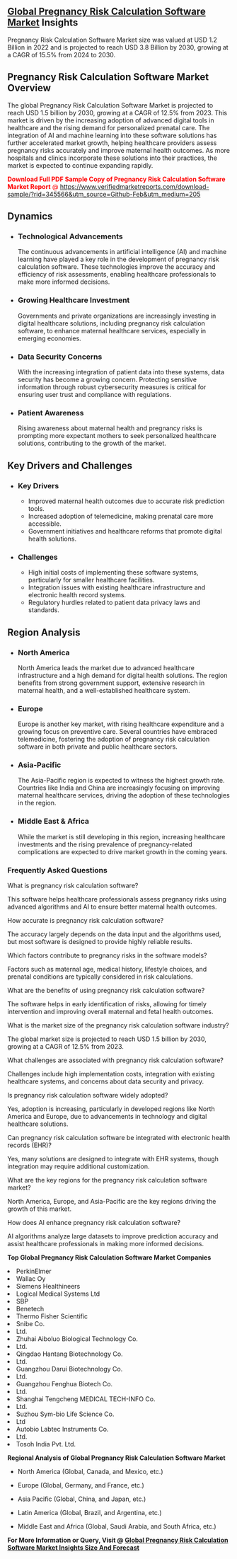 <h2><a href="https://www.verifiedmarketreports.com/download-sample/?rid=345566&amp;utm_source=Github&amp;utm_medium=205" target="_blank">Global Pregnancy Risk Calculation Software Market</a> Insights</h2><p>Pregnancy Risk Calculation Software Market size was valued at USD 1.2 Billion in 2022 and is projected to reach USD 3.8 Billion by 2030, growing at a CAGR of 15.5% from 2024 to 2030.</p><p><h2>Pregnancy Risk Calculation Software Market Overview</h2> <p>The global Pregnancy Risk Calculation Software Market is projected to reach USD 1.5 billion by 2030, growing at a CAGR of 12.5% from 2023. This market is driven by the increasing adoption of advanced digital tools in healthcare and the rising demand for personalized prenatal care. The integration of AI and machine learning into these software solutions has further accelerated market growth, helping healthcare providers assess pregnancy risks accurately and improve maternal health outcomes. As more hospitals and clinics incorporate these solutions into their practices, the market is expected to continue expanding rapidly.</p> <p><p><span class=""><span style="color: #ff0000;"><strong>Download Full PDF Sample Copy of Pregnancy Risk Calculation Software Market Report</strong> @ </span><a href="https://www.verifiedmarketreports.com/download-sample/?rid=345566&amp;utm_source=Github-Feb&amp;utm_medium=205" target="_blank">https://www.verifiedmarketreports.com/download-sample/?rid=345566&amp;utm_source=Github-Feb&amp;utm_medium=205</a></span></p></p> <h2>Dynamics</h2> <ul> <li><h3>Technological Advancements</h3> The continuous advancements in artificial intelligence (AI) and machine learning have played a key role in the development of pregnancy risk calculation software. These technologies improve the accuracy and efficiency of risk assessments, enabling healthcare professionals to make more informed decisions.</li> <li><h3>Growing Healthcare Investment</h3> Governments and private organizations are increasingly investing in digital healthcare solutions, including pregnancy risk calculation software, to enhance maternal healthcare services, especially in emerging economies.</li> <li><h3>Data Security Concerns</h3> With the increasing integration of patient data into these systems, data security has become a growing concern. Protecting sensitive information through robust cybersecurity measures is critical for ensuring user trust and compliance with regulations.</li> <li><h3>Patient Awareness</h3> Rising awareness about maternal health and pregnancy risks is prompting more expectant mothers to seek personalized healthcare solutions, contributing to the growth of the market.</li> </ul> <h2>Key Drivers and Challenges</h2> <ul> <li><h3>Key Drivers</h3> <ul> <li>Improved maternal health outcomes due to accurate risk prediction tools.</li> <li>Increased adoption of telemedicine, making prenatal care more accessible.</li> <li>Government initiatives and healthcare reforms that promote digital health solutions.</li> </ul> </li> <li><h3>Challenges</h3> <ul> <li>High initial costs of implementing these software systems, particularly for smaller healthcare facilities.</li> <li>Integration issues with existing healthcare infrastructure and electronic health record systems.</li> <li>Regulatory hurdles related to patient data privacy laws and standards.</li> </ul> </li> </ul> <h2>Region Analysis</h2> <ul> <li><h3>North America</h3> North America leads the market due to advanced healthcare infrastructure and a high demand for digital health solutions. The region benefits from strong government support, extensive research in maternal health, and a well-established healthcare system.</li> <li><h3>Europe</h3> Europe is another key market, with rising healthcare expenditure and a growing focus on preventive care. Several countries have embraced telemedicine, fostering the adoption of pregnancy risk calculation software in both private and public healthcare sectors.</li> <li><h3>Asia-Pacific</h3> The Asia-Pacific region is expected to witness the highest growth rate. Countries like India and China are increasingly focusing on improving maternal healthcare services, driving the adoption of these technologies in the region.</li> <li><h3>Middle East & Africa</h3> While the market is still developing in this region, increasing healthcare investments and the rising prevalence of pregnancy-related complications are expected to drive market growth in the coming years.</li> </ul> <h3>Frequently Asked Questions</h3> <p>What is pregnancy risk calculation software?</p> <p>This software helps healthcare professionals assess pregnancy risks using advanced algorithms and AI to ensure better maternal health outcomes.</p> <p>How accurate is pregnancy risk calculation software?</p> <p>The accuracy largely depends on the data input and the algorithms used, but most software is designed to provide highly reliable results.</p> <p>Which factors contribute to pregnancy risks in the software models?</p> <p>Factors such as maternal age, medical history, lifestyle choices, and prenatal conditions are typically considered in risk calculations.</p> <p>What are the benefits of using pregnancy risk calculation software?</p> <p>The software helps in early identification of risks, allowing for timely intervention and improving overall maternal and fetal health outcomes.</p> <p>What is the market size of the pregnancy risk calculation software industry?</p> <p>The global market size is projected to reach USD 1.5 billion by 2030, growing at a CAGR of 12.5% from 2023.</p> <p>What challenges are associated with pregnancy risk calculation software?</p> <p>Challenges include high implementation costs, integration with existing healthcare systems, and concerns about data security and privacy.</p> <p>Is pregnancy risk calculation software widely adopted?</p> <p>Yes, adoption is increasing, particularly in developed regions like North America and Europe, due to advancements in technology and digital healthcare solutions.</p> <p>Can pregnancy risk calculation software be integrated with electronic health records (EHR)?</p> <p>Yes, many solutions are designed to integrate with EHR systems, though integration may require additional customization.</p> <p>What are the key regions for the pregnancy risk calculation software market?</p> <p>North America, Europe, and Asia-Pacific are the key regions driving the growth of this market.</p> <p>How does AI enhance pregnancy risk calculation software?</p> <p>AI algorithms analyze large datasets to improve prediction accuracy and assist healthcare professionals in making more informed decisions.</p> </p><p><strong>Top Global Pregnancy Risk Calculation Software Market Companies</strong></p><div data-test-id=""><p><li>PerkinElmer</li><li> Wallac Oy</li><li> Siemens Healthineers</li><li> Logical Medical Systems Ltd</li><li> SBP</li><li> Benetech</li><li> Thermo Fisher Scientific</li><li> Snibe Co.</li><li> Ltd.</li><li> Zhuhai Aiboluo Biological Technology Co.</li><li> Ltd.</li><li> Qingdao Hantang Biotechnology Co.</li><li> Ltd.</li><li> Guangzhou Darui Biotechnology Co.</li><li> Ltd.</li><li> Guangzhou Fenghua Biotech Co.</li><li>Ltd.</li><li> Shanghai Tengcheng MEDICAL TECH-INFO Co.</li><li> Ltd.</li><li> Suzhou Sym-bio Life Science Co.</li><li> Ltd</li><li> Autobio Labtec Instruments Co.</li><li> Ltd.</li><li> Tosoh India Pvt. Ltd.</li></p><div><strong>Regional Analysis of&nbsp;Global Pregnancy Risk Calculation Software Market</strong></div><ul><li dir="ltr"><p dir="ltr">North America&nbsp;(Global, Canada, and Mexico, etc.)</p></li><li dir="ltr"><p dir="ltr">Europe (Global, Germany, and France, etc.)</p></li><li dir="ltr"><p dir="ltr">Asia Pacific&nbsp;(Global, China, and Japan, etc.)</p></li><li dir="ltr"><p dir="ltr">Latin America&nbsp;(Global, Brazil, and Argentina, etc.)</p></li><li dir="ltr">Middle East and Africa&nbsp;(Global, Saudi Arabia, and South Africa, etc.)</li></ul><p><strong>For More Information or Query, Visit @&nbsp;</strong><strong><a href="https://www.verifiedmarketreports.com/product/pregnancy-risk-calculation-software-market/?utm_source=Github&amp;utm_medium=205" target="_blank">Global Pregnancy Risk Calculation Software Market Insights Size And Forecast</a></strong></p></div>
